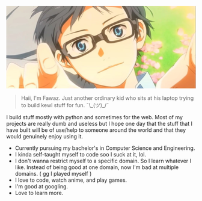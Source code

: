 ![Arima kousei](./src/kousei-arima.jpg)

> Haii, I'm Fawaz. Just another ordinary kid who sits at his laptop trying to build kewl stuff for fun. ¯\\\_(ツ)_/¯

I build stuff mostly with python and sometimes for the web. Most of my projects are really dumb and useless but I hope one day that the stuff that I have built will be of use/help to someone around the world and that they would genuinely enjoy using it.

- Currently pursuing my bachelor's in Computer Science and Engineering.
- I kinda self-taught myself to code soo I suck at it, lol.
- I don't wanna restrict myself to a specific domain. So I learn whatever I like. Instead of being good at one domain, now I'm bad at multiple domains. ( gg I played myself )
- I love to code, watch anime, and play games.
- I'm good at googling.
- Love to learn more.

